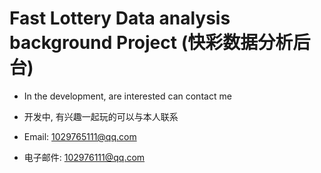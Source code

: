 # Fast Lottery Data analysis background Project (快彩数据分析后台)

- In the development, are interested can contact me
- 开发中, 有兴趣一起玩的可以与本人联系

- Email: 1029765111@qq.com
- 电子邮件: 102976111@qq.com



